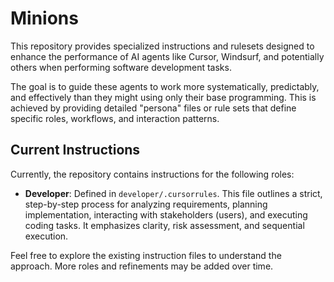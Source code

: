 # Minions

This repository provides specialized instructions and rulesets designed to enhance the performance of AI agents like Cursor, Windsurf, and potentially others when performing software development tasks.

The goal is to guide these agents to work more systematically, predictably, and effectively than they might using only their base programming. This is achieved by providing detailed "persona" files or rule sets that define specific roles, workflows, and interaction patterns.

## Current Instructions

Currently, the repository contains instructions for the following roles:

*   **Developer**: Defined in `developer/.cursorrules`. This file outlines a strict, step-by-step process for analyzing requirements, planning implementation, interacting with stakeholders (users), and executing coding tasks. It emphasizes clarity, risk assessment, and sequential execution.

Feel free to explore the existing instruction files to understand the approach. More roles and refinements may be added over time. 